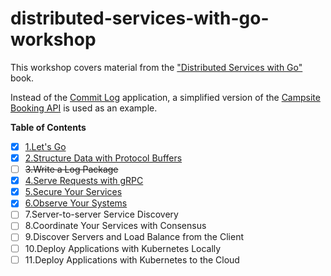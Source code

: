 # distributed-services-with-go-workshop

This workshop covers material from
the ["Distributed Services with Go"](https://www.amazon.ca/Distributed-Services-Go-Reliable-Maintainable/dp/1680507605)
book.

Instead of the [Commit Log](https://github.com/travisjeffery/proglog) application, a simplified version of
the [Campsite Booking API](https://github.com/igor-baiborodine/campsite-booking) is used as an example.

**Table of Contents**

- [X] [1.Let's Go](/LetsGo)
- [X] [2.Structure Data with Protocol Buffers](/StructureDataWithProtobuf) 
- [ ] ~~3.Write a Log Package~~
- [X] [4.Serve Requests with gRPC](/ServeRequestsWithgRPC)
- [X] [5.Secure Your Services](/SecureYourServices)
- [X] [6.Observe Your Systems](/ObserveYourSystems)
- [ ] 7.Server-to-server Service Discovery
- [ ] 8.Coordinate Your Services with Consensus
- [ ] 9.Discover Servers and Load Balance from the Client
- [ ] 10.Deploy Applications with Kubernetes Locally
- [ ] 11.Deploy Applications with Kubernetes to the Cloud
